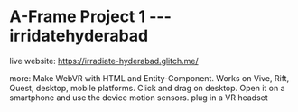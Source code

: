 # A-Frame Project 1 --- irridatehyderabad
live website: https://irradiate-hyderabad.glitch.me/


more:
Make WebVR with HTML and Entity-Component. 
Works on Vive, Rift, Quest, desktop, mobile platforms.
Click and drag on desktop. Open it on a smartphone and use the device motion sensors. 
plug in a VR headset
